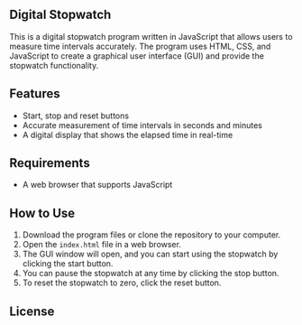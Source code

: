 ## Digital Stopwatch


This is a digital stopwatch program written in JavaScript that allows users to measure time intervals accurately. The program uses HTML, CSS, and JavaScript to create a graphical user interface (GUI) and provide the stopwatch functionality.

## Features

- Start, stop and reset buttons
- Accurate measurement of time intervals in seconds and minutes
- A digital display that shows the elapsed time in real-time

## Requirements

- A web browser that supports JavaScript

## How to Use

1. Download the program files or clone the repository to your computer.
2. Open the `index.html` file in a web browser.
3. The GUI window will open, and you can start using the stopwatch by clicking the start button. 
4. You can pause the stopwatch at any time by clicking the stop button. 
5. To reset the stopwatch to zero, click the reset button.

## License

